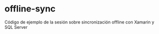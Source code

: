 # offline-sync
Código de ejemplo de la sesión sobre sincronización offline con Xamarin y SQL Server
